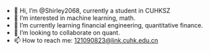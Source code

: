 - 👋 Hi, I’m @Shirley2068, currently a student in CUHKSZ
- 👀 I’m interested in machine learning, math.
- 🌱 I’m currently learning financial engineering, quantitative finance.
- 💞️ I’m looking to collaborate on quant.
- 📫 How to reach me: 121090823@link.cuhk.edu.cn

<!---
Shirley2068/Shirley2068 is a ✨ special ✨ repository because its `README.md` (this file) appears on your GitHub profile.
You can click the Preview link to take a look at your changes.
--->
